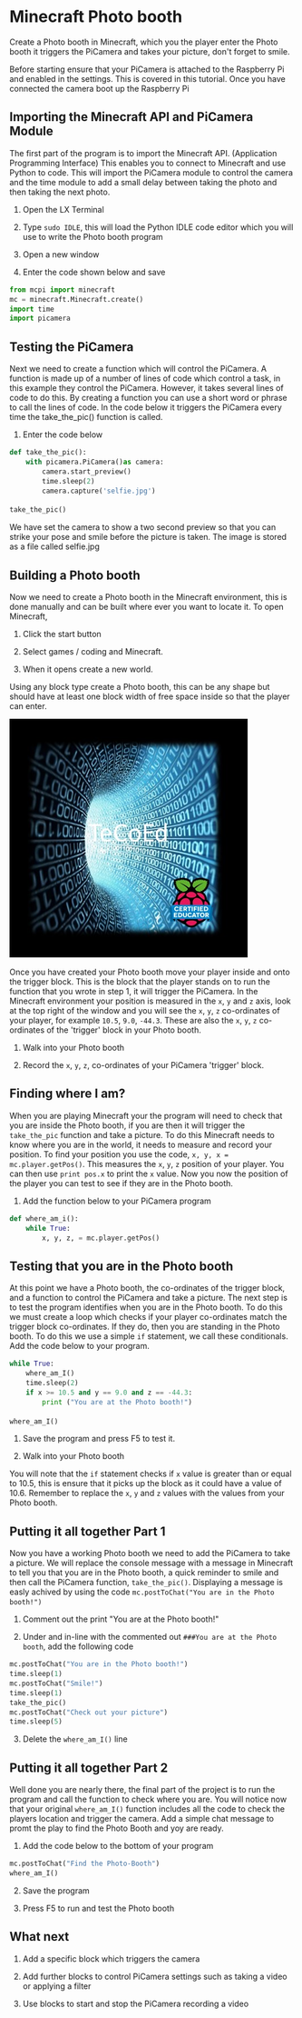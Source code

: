 # Minecraft Photo booth

Create a Photo booth in Minecraft, which you the player enter the Photo booth it triggers the PiCamera and takes your picture, don't forget to smile.

Before starting ensure that your PiCamera is attached to the Raspberry Pi and enabled in the settings.  This is covered in this tutorial.  Once you have connected the camera boot up the Raspberry Pi

## Importing the Minecraft API and PiCamera Module

The first part of the program is to import the Minecraft API. (Application Programming Interface) This enables you to connect to Minecraft and use Python to code.
This will import the PiCamera module to control the camera and the time module to add a small delay between taking the photo and then taking the next photo.

1. Open the LX Terminal

2. Type `sudo IDLE`, this will load the Python IDLE code editor which you will use to write the Photo booth program

3. Open a new window

4. Enter the code shown below and save    
   
``` python
from mcpi import minecraft​
​mc = minecraft.Minecraft.create()
import time
import picamera
```

## Testing the PiCamera

Next we need to create a function which will control the PiCamera.  A function is made up of a number of lines of code which control a task, in this example they control the PiCamera.  However, it takes several lines of code to do this. By creating a function you can use a short word or phrase to call the lines of code.  In the code below it triggers the PiCamera every time the take_the_pic() function is called.   

1. Enter the code below

``` python
def take_the_pic():
	with picamera.PiCamera()as camera:
		camera.start_preview()
		time.sleep(2)
		camera.capture('selfie.jpg')

take_the_pic()		
``` 	

We have set the camera to show a two second preview so that you can strike your pose and smile before the picture is taken.  The image is stored as a file called
selfie.jpg

## Building a Photo booth 

Now we need to create a Photo booth in the Minecraft environment, this is done manually and can be built where ever you want to locate it.  To open Minecraft, 

1. Click the start button

2. Select games / coding and Minecraft.  

3. When it opens create a new world.

Using any block type create a Photo booth, this can be any shape but should have at least one block width of free space inside so that the player can enter.

![](images/Photobooth.jpg)

Once you have created your Photo booth move your player inside and onto the trigger block.  This is the block that the player stands on to run the function that 
you wrote in step 1, it will trigger the PiCamera.  In the Minecraft environment your position is measured in the `x`, `y` and `z` axis, look at the top right of the window and you will see the `x`, `y`, `z` co-ordinates of your player, for example `10.5`, `9.0`, `-44.3`.  These are also the `x`, `y`, `z` co-ordinates of the 'trigger' block in your Photo booth.
 
1. Walk into your Photo booth

2. Record the `x`, `y`, `z`, co-ordinates of your PiCamera 'trigger' block.

## Finding where I am?

When you are playing Minecraft your the program will need to check that you are inside the Photo booth, if you are then it will trigger the `take_the_pic` function and take a picture.  To do this Minecraft needs to know where you are in the world, it needs to measure and record your position.   To find your position you use the code, `x, y, x = mc.player.getPos()`.  This measures the `x`, `y`, `z` position of your player.  You can then use `print pos.x` to print the `x` value.  Now you now the position of the player you can test to see if they are in the Photo booth. 

1. Add the function below to your PiCamera program

``` python
def where_am_i():
	while True:
		x, y, z, = mc.player.getPos()
```
	
## Testing that you are in the Photo booth 
 
At this point we have a Photo booth, the co-ordinates of the trigger block, and a function to control the PiCamera and take a picture.  The next step is to test the program identifies when you are in the Photo booth.  To do this we must create a loop which checks if your player co-ordinates match the trigger block co-ordinates. If they do, then you are standing in the Photo booth.  To do this we use a simple `if` statement, we call these conditionals.  Add the code below to your program. 

```python
while True:
	where_am_I()
	time.sleep(2)
	if x >= 10.5 and y == 9.0 and z == -44.3:
		print ("You are at the Photo booth!")   

where_am_I()		
```

1. Save the program and press F5 to test it.

2. Walk into your Photo booth

You will note that the `if` statement checks if `x` value is greater than or equal to 10.5, this is ensure that it picks up the block as it could have a value of 10.6.  Remember to replace the `x`, `y` and `z` values with the values from your Photo booth.

## Putting it all together Part 1

Now you have a working Photo booth we need to add the PiCamera to take a picture.   We will replace the console message with a message in Minecraft to tell you that you are in the Photo booth, a quick reminder to smile and then call the PiCamera function, `take_the_pic()`.  Displaying a message is easly achived by using the code `mc.postToChat("You are in the Photo booth!")`    
 
1. Comment out the print "You are at the Photo booth!"   

2. Under and in-line with the commented out `###You are at the Photo booth`, add the following code

```python
mc.postToChat("You are in the Photo booth!")
time.sleep(1)
mc.postToChat("Smile!")
time.sleep(1)
take_the_pic()
mc.postToChat("Check out your picture")
time.sleep(5)
```
3. Delete the `where_am_I()` line	

## Putting it all together Part 2

Well done you are nearly there, the final part of the project is to run the program and call the function to check where you are.  You will notice now that your original `where_am_I()` function includes all the code to check the players location and trigger the camera.  Add a simple chat message to promt the play to find the Photo Booth and yoy are ready.  

1. Add the code below to the bottom of your program

```python
mc.postToChat("Find the Photo-Booth")
where_am_I()
```
2. Save the program

3. Press F5 to run and test the Photo booth

## What next

1. Add a specific block which triggers the camera

2. Add further blocks to control PiCamera settings such as taking a video or applying a filter 

3. Use blocks to start and stop the PiCamera recording a video

